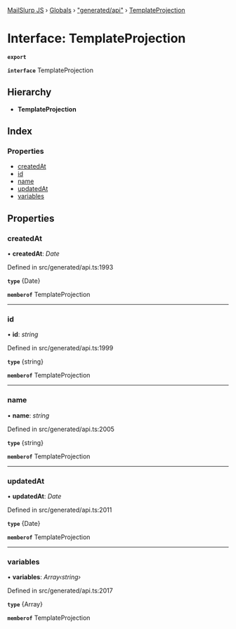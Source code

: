 [MailSlurp JS](../README.md) › [Globals](../globals.md) › ["generated/api"](../modules/_generated_api_.md) › [TemplateProjection](_generated_api_.templateprojection.md)

# Interface: TemplateProjection

**`export`** 

**`interface`** TemplateProjection

## Hierarchy

* **TemplateProjection**

## Index

### Properties

* [createdAt](_generated_api_.templateprojection.md#createdat)
* [id](_generated_api_.templateprojection.md#id)
* [name](_generated_api_.templateprojection.md#name)
* [updatedAt](_generated_api_.templateprojection.md#updatedat)
* [variables](_generated_api_.templateprojection.md#variables)

## Properties

###  createdAt

• **createdAt**: *Date*

Defined in src/generated/api.ts:1993

**`type`** {Date}

**`memberof`** TemplateProjection

___

###  id

• **id**: *string*

Defined in src/generated/api.ts:1999

**`type`** {string}

**`memberof`** TemplateProjection

___

###  name

• **name**: *string*

Defined in src/generated/api.ts:2005

**`type`** {string}

**`memberof`** TemplateProjection

___

###  updatedAt

• **updatedAt**: *Date*

Defined in src/generated/api.ts:2011

**`type`** {Date}

**`memberof`** TemplateProjection

___

###  variables

• **variables**: *Array‹string›*

Defined in src/generated/api.ts:2017

**`type`** {Array<string>}

**`memberof`** TemplateProjection
